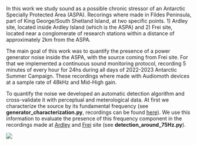 In this work we study sound as a possible chronic stressor of an Antarctic Specially Protected Area (ASPA). Recorings where made in Fildes Peninsula, part of King George/South Shetland Island, at two specific points. 1) Ardley site, located inside Ardley Island (which is the ASPA)
and 2) Frei site, located near a conglomerate of research stations within a distance of approximately 2km from the ASPA. 

The main goal of this work was to quantify the presence of a power generator noise inside the ASPA, with the source coming from Frei site. For that we implemented a continuous sound monitoring protocol, recording 5 minutes of every hour for 24hs during all days of 2022-2023 Antarctic Summer Campaign.
These recordings where made with Audiomoth devices at a sample rate of 48kHz and Mid-High gain. 

To quantify the noise we developed an automatic detection algorithm and cross-validate it with perceptual and meterological data. At first we characterize the source by its fundamental frequency (see **generator_characterization.py**, recordings can be found [here](https://doi.org/10.5281/zenodo.14803434)). We use
this information to evaluate the presence of this frequency component in the recordings made at [Ardley](https://doi.org/10.5281/zenodo.14780840) and [Frei](https://doi.org/10.5281/zenodo.14801757) site (see **detection_around_75Hz.py**). 

![](https://github.com/m-anzibarfialho/Power-generator-detector/blob/main/Figure_2%20(1).jpg)
